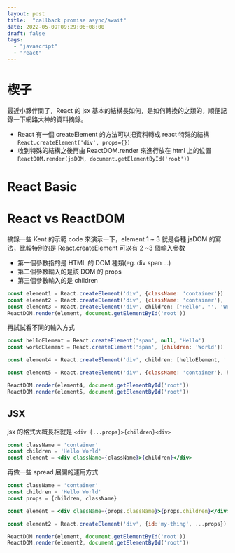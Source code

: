 ```yaml
---
layout: post
title:  "callback promise async/await"
date: 2022-05-09T09:29:06+08:00
draft: false
tags: 
  - "javascript"
  - "react"
---
```


# 楔子
最近小夥伴問了，React 的 jsx 基本的結構長如何，是如何轉換的之類的，順便記錄一下網路大神的資料摘錄。
- React 有一個 createElement 的方法可以把資料轉成 react 特殊的結構 `React.createElement('div', props={})`
- 收到特殊的結構之後再由 ReactDOM.render 來進行放在 html 上的位置 `ReactDOM.render(jsDOM, document.getElementById('root'))`

# React Basic
# React vs ReactDOM 

摘錄一些 Kent 的示範 code 來演示一下，element 1 ~ 3 就是各種 jsDOM 的寫法，比較特別的是 React.createElement 可以有 2 ~3 個輸入參數
- 第一個參數指的是 HTML 的 DOM 種類(eg. div span ...)
- 第二個參數輸入的是該 DOM 的 props
- 第三個參數輸入的是 children

```javascript
const element1 = React.createElement('div', {className: 'container'})
const element2 = React.createElement('div', {className: 'container'}, 'Hello', '', 'World')
const element3 = React.createElement('div', children: ['Hello', '', 'World'])
ReactDOM.render(element, document.getElementById('root'))
```

再試試看不同的輸入方式

```javascript
const helloElement = React.createElement('span', null, 'Hello')
const worldElement = React.createElement('span', {children: 'World'})

const element4 = React.createElement('div', children: [helloElement, '', worldElement]) // key pro

const element5 = React.createElement('div', {className: 'container'}, helloElement, '', worldElement ) 

ReactDOM.render(element4, document.getElementById('root'))
ReactDOM.render(element5, document.getElementById('root'))
```

## JSX

jsx 的格式大概長相就是 `<div {...props}>{children}<div>`

```jsx
const className = 'container'
const children = 'Hello World'
const element = <div className={className}>{children}</div>
```

再做一些 spread 展開的運用方式

```jsx
const className = 'container'
const children = 'Hello World'
const props = {children, className}

const element = <div className={props.className}>{props.children}</div>

const element2 = React.createElement('div', {id:'my-thing', ...props})

ReactDOM.render(element, document.getElementById('root'))
ReactDOM.render(element2, document.getElementById('root'))
```